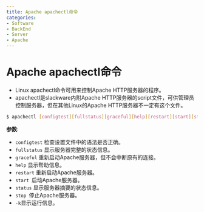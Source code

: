 ```yaml
---
title: Apache apachectl命令
categories:
- Software
- BackEnd
- Server
- Apache
---
```

# Apache apachectl命令

- Linux apachectl命令可用来控制Apache HTTP服务器的程序。
- apachectl是slackware内附Apache HTTP服务器的script文件，可供管理员控制服务器，但在其他Linux的Apache HTTP服务器不一定有这个文件。

```bash
$ apachectl [configtest][fullstatus][graceful][help][restart][start][status][stop]
```

**参数**:

- `configtest` 检查设置文件中的语法是否正确。
- `fullstatus` 显示服务器完整的状态信息。
- `graceful` 重新启动Apache服务器，但不会中断原有的连接。
- `help` 显示帮助信息。
- `restart` 重新启动Apache服务器。
- `start `启动Apache服务器。
- `status` 显示服务器摘要的状态信息。
- `stop `停止Apache服务器。
- `-k`显示运行信息。